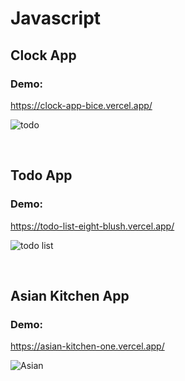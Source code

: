 # Javascript 
## Clock App
### Demo:
https://clock-app-bice.vercel.app/

![todo](https://media.giphy.com/media/mrpCZx1K9GPtQMR4CX/giphy.gif)

<br/>

## Todo App
### Demo:
https://todo-list-eight-blush.vercel.app/

![todo list](https://media.giphy.com/media/8xbpwWIY3Cvw5RXyYl/giphy.gif)

<br/>

## Asian Kitchen App
### Demo:
https://asian-kitchen-one.vercel.app/

![Asian](https://media.giphy.com/media/9sBzZlbjEnAgFiNPLp/giphy.gif)
